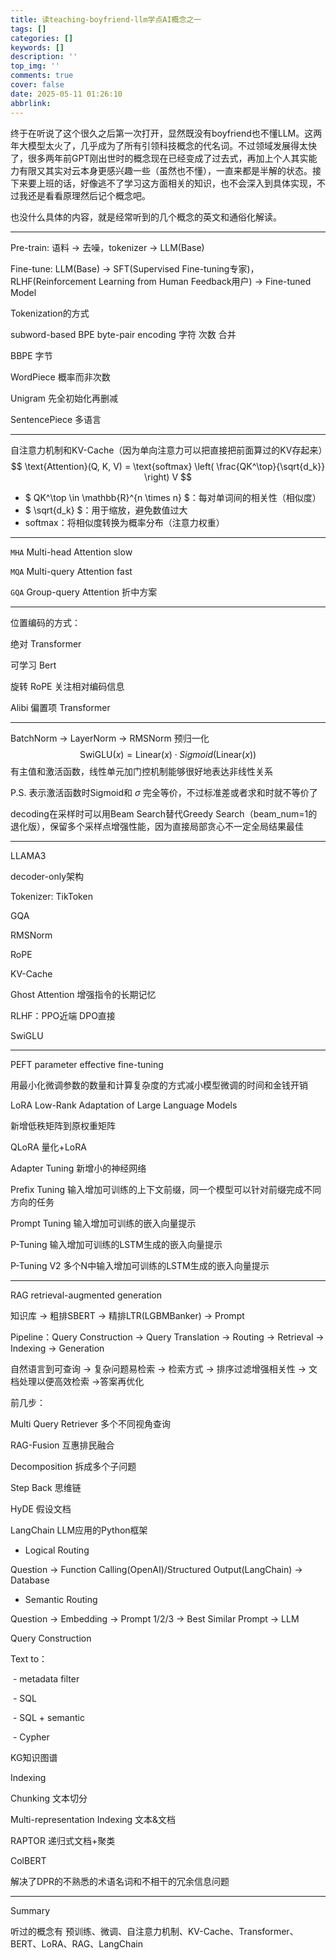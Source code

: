 ```yaml
---
title: 读teaching-boyfriend-llm学点AI概念之一
tags: []
categories: []
keywords: []
description: ''
top_img: ''
comments: true
cover: false
date: 2025-05-11 01:26:10
abbrlink:
---
```


终于在听说了这个很久之后第一次打开，显然既没有boyfriend也不懂LLM。这两年大模型太火了，几乎成为了所有引领科技概念的代名词。不过领域发展得太快了，很多两年前GPT刚出世时的概念现在已经变成了过去式，再加上个人其实能力有限又其实对云本身更感兴趣一些（虽然也不懂），一直来都是半解的状态。接下来要上班的话，好像逃不了学习这方面相关的知识，也不会深入到具体实现，不过我还是看看原理然后记个概念吧。

也没什么具体的内容，就是经常听到的几个概念的英文和通俗化解读。

------

Pre-train: 语料 → 去噪，tokenizer → LLM(Base)

Fine-tune: LLM(Base) → SFT(Supervised Fine-tuning专家)，RLHF(Reinforcement Learning from Human Feedback用户) → Fine-tuned Model

Tokenization的方式

subword-based BPE byte-pair encoding 字符 次数 合并

BBPE 字节

WordPiece 概率而非次数

Unigram 先全初始化再删减

SentencePiece 多语言

------

自注意力机制和KV-Cache（因为单向注意力可以把直接把前面算过的KV存起来）
$$
\text{Attention}(Q, K, V) = \text{softmax} \left( \frac{QK^\top}{\sqrt{d_k}} \right) V
$$

- $ QK^\top \in \mathbb{R}^{n \times n} $：每对单词间的相关性（相似度）  
- $ \sqrt{d_k} $：用于缩放，避免数值过大  
- softmax：将相似度转换为概率分布（注意力权重）

------

`MHA` Multi-head Attention slow

`MQA` Multi-query Attention fast

`GQA` Group-query Attention 折中方案

------

位置编码的方式：

绝对 Transformer

可学习 Bert

旋转 RoPE 关注相对编码信息

Alibi 偏置项 Transformer

------

BatchNorm → LayerNorm → RMSNorm 预归一化
$$
\text{SwiGLU}(x) = \text{Linear}(x) \cdot Sigmoid(\text{Linear}(x))
$$
有主值和激活函数，线性单元加门控机制能够很好地表达非线性关系

P.S. 表示激活函数时Sigmoid和 $\sigma$ 完全等价，不过标准差或者求和时就不等价了

decoding在采样时可以用Beam Search替代Greedy Search（beam_num=1的退化版），保留多个采样点增强性能，因为直接局部贪心不一定全局结果最佳

------

LLAMA3

decoder-only架构

Tokenizer: TikToken

GQA

RMSNorm

RoPE

KV-Cache

Ghost Attention 增强指令的长期记忆

RLHF：PPO近端 DPO直接

SwiGLU

------

PEFT parameter effective fine-tuning

用最小化微调参数的数量和计算复杂度的方式减小模型微调的时间和金钱开销

LoRA Low-Rank Adaptation of Large Language Models

新增低秩矩阵到原权重矩阵

QLoRA 量化+LoRA

Adapter Tuning 新增小的神经网络

Prefix Tuning 输入增加可训练的上下文前缀，同一个模型可以针对前缀完成不同方向的任务

Prompt Tuning 输入增加可训练的嵌入向量提示

P-Tuning 输入增加可训练的LSTM生成的嵌入向量提示

P-Tuning V2 多个N中输入增加可训练的LSTM生成的嵌入向量提示

------

RAG retrieval-augmented generation

知识库 → 粗排SBERT → 精排LTR(LGBMBanker) → Prompt

Pipeline：Query Construction → Query Translation → Routing → Retrieval → Indexing → Generation

自然语言到可查询 → 复杂问题易检索 → 检索方式 → 排序过滤增强相关性 → 文档处理以便高效检索 →答案再优化

前几步：

Multi Query Retriever 多个不同视角查询

RAG-Fusion 互惠排民融合

Decomposition 拆成多个子问题

Step Back 思维链

HyDE 假设文档



LangChain LLM应用的Python框架



- Logical Routing

Question → Function Calling(OpenAI)/Structured Output(LangChain) → Database

- Semantic Routing

Question → Embedding → Prompt 1/2/3 → Best Similar Prompt → LLM



Query Construction

Text to：

​		- metadata filter

​		-  SQL

​		- SQL + semantic

​		- Cypher



KG知识图谱



Indexing

Chunking 文本切分

Multi-representation Indexing 文本&文档



RAPTOR 递归式文档+聚类



ColBERT

解决了DPR的不熟悉的术语名词和不相干的冗余信息问题

------

Summary

听过的概念有 预训练、微调、自注意力机制、KV-Cache、Transformer、BERT、LoRA、RAG、LangChain